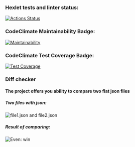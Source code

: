 ### Hexlet tests and linter status:
[![Actions Status](https://github.com/faraway10/java-project-71/actions/workflows/hexlet-check.yml/badge.svg)](https://github.com/faraway10/java-project-71/actions)

### CodeClimate Maintainability Badge:
[![Maintainability](https://api.codeclimate.com/v1/badges/91745bccc065fc61bccc/maintainability)](https://codeclimate.com/github/faraway10/java-project-71/maintainability)

### CodeClimate Test Coverage Badge:
[![Test Coverage](https://api.codeclimate.com/v1/badges/91745bccc065fc61bccc/test_coverage)](https://codeclimate.com/github/faraway10/java-project-71/test_coverage)

### Diff checker
#### The project offers you ability to compare two flat json files

##### Two files with json:
![file1.json and file2.json](https://sun1-91.userapi.com/impg/PZOTMfzrn2HApnzkAPQdZDi7nlsv_QodWW4Fwg/vN0HGyX8OAE.jpg?size=745x252&quality=95&sign=f94b8c58c9c94ec1c3a72f5a10badc05&type=album "file1.json and file2.json")
##### Result of comparing:
![Even: win](https://sun9-67.userapi.com/impg/qZ7VBrD-7eocvxbwyaNbp_jozP4wy_88La7MZg/Shb9T8LNww0.jpg?size=581x300&quality=95&sign=32a1576637b4e542da0f4cfdfe007dd3&type=album "Even: win")
